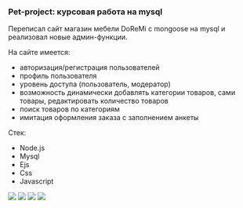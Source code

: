 <h3>Pet-project: курсовая работа на mysql</h3>
<p>
    Переписал сайт магазин мебели DoReMi с mongoose на mysql и реализовал новые админ-функции.
</p>
<p>На сайте имеется:</p>
<ul>
    <li>авторизация/регистрация пользователей</li>
    <li>профиль пользователя</li>
    <li>уровень доступа (пользователь, модератор)</li>
    <li>возможность динамически добавлять категории товаров, сами товары, редактировать количество товаров</li>
    <li>поиск товаров по категориям</li>
    <li>имитация оформления заказа с заполнением анкеты</li>
</ul>

<p>Стек:</p>
<ul>
    <li>Node.js</li>
    <li>Mysql</li>
    <li>Ejs</li>
    <li>Css</li>
    <li>Javascript</li>
</ul>

<img src="https://sun9-35.userapi.com/impg/KVrocH7asn0daQeaGMiJ9fKKe9t0_R0SpSHBVA/I7yG9WMfhKU.jpg?size=974x469&quality=96&sign=9d828b42818fd2326a2fd7fcf77ec3f5&type=album" max-width="600" />
<img src="https://sun9-65.userapi.com/impg/-noPO9AQchAuPMYB-DIc-z7TJnWg2TM4vs5j4A/79hxmUT4uDc.jpg?size=974x143&quality=96&sign=10045a96285a92b824b8d21849eb294e&type=album" max-width="600" />
<img src="https://sun9-56.userapi.com/impg/j-ZuUmjfy2c13YXX4S7Wru-V1STrH1hYVoOO_g/FpCzJq3Sx7c.jpg?size=930x516&quality=96&sign=f7767c62901a089a18b3235400968fcb&type=album" max-width="600" />
<img src="https://sun9-64.userapi.com/impg/aIY6xMzjHwZk8TrPnrRBmT0QWkjgO8GgP6O9Qg/2Mr_ir8guUQ.jpg?size=881x566&quality=96&sign=908605e123b2f5b565b96d41af50c877&type=album" max-width="600" />
